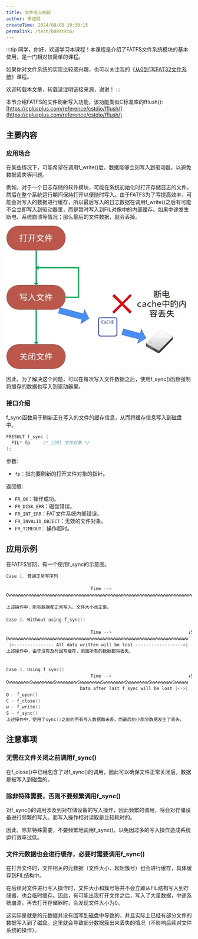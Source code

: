 ```yaml
---
title: 文件写入刷新
author: 李述铜
createTime: 2024/08/08 10:30:15
permalink: /tech/b09atkt6/
---
```

:::tip
同学，你好，欢迎学习本课程！本课程是介绍了FATFS文件系统模块的基本使用，是一门相对较简单的课程。

如果你对文件系统的实现比较感兴趣，也可以关注我的《[从0到1写FAT32文件系统](https://wuptg.xetlk.com/s/VeHie)》课程。

欢迎转载本文章，转载请注明链接来源，谢谢！
:::

本节介绍FATFS的文件刷新写入功能，该功能类似C标准库的fflush():
[https://cplusplus.com/reference/cstdio/fflush/](https://cplusplus.com/reference/cstdio/fflush/)

## 主要内容
### 应用场合
在某些情况下，可能希望在调用f_write()后，数据能够立刻写入到驱动器，以避免数据丢失等问题。

例如，对于一个日志存储的软件模块，可能在系统初始化时打开存储日志的文件，然后在整个系统运行期间保持打开以便随时写入。由于FATFS为了写提高效率，可能会对写入的数据进行缓存，所以最后写入的日志数据在调用f_write()之后有可能不会立即写入到驱动器里，而是暂时写入到FIL对像中的内部缓存。如果中途发生断电、系统崩溃等情况；那么最后的文件数据，就会丢掉。

![alt 数据丢失](../../../../../.vuepress/public/image/docs/notes/tech/fatfs/use/c2/sync/image-1.png)

因此，为了解决这个问题，可以在每次写入文件数据之后，使用f_sync()函数强制将缓存的数据也写入到驱动器里。
### 接口介绍
f_sync函数用于刷新正在写入的文件的缓存信息，从而将缓存信息写入到磁盘中。

```c
FRESULT f_sync (
  FIL* fp     /* [IN] 文件对象 */
);
```
参数:

- `fp`：指向要刷新的打开文件对象的指针。

返回值:

- `FR_OK`：操作成功。
- `FR_DISK_ERR`：磁盘错误。
- `FR_INT_ERR`：FAT文件系统内部错误。
- `FR_INVALID_OBJECT`：无效的文件对象。
- `FR_TIMEOUT`：操作超时。
## 应用示例
在FATFS官网，有一个使用f_sync的示意图。

```c
Case 1. 普通正常写序列

                                Time -->                                     ↓Normal shutdown
OwwwwwwwwwwwwwwwwwwwwwwwwwwwwwwwwwwwwwwwwwwwwwwwwwwwwwwwwwwwwwwwwwwwwwwwwwwwC <Power off>

上述操作中，所有数据都正常写入，文件大小也正常。

Case 2. Without using f_sync()

                                Time -->                             ↓System crush
Owwwwwwwwwwwwwwwwwwwwwwwwwwwwwwwwwwwwwwwwwwwwwwwwwwwwwwwwwwwwwwwwwwww
 |<--------------- All data written will be lost ------------------>|
上述操作中，由于没有及时回写缓存，前面所有的数据都将丢失。
    

Case 3. Using f_sync()
                                Time -->                             ↓System crush
OwwwwwwwwSwwwwwwwwSwwwwwwwwSwwwwwwwwSwwwwwwwwSwwwwwwwwSwwwwwwwwSwwwww
                            Data after last f_sync will be lost |<->| 
O - f_open()
C - f_close()
w - f_write()
S - f_sync()
上述操作中，使用了sync()之前的所有写入数据都未丢，而最后的小部分数据发生了丢失。
```
## 注意事项
### 无需在文件关闭之前调用f_sync()
在f_close()中已经包含了对f_sync()的调用，因此可以确保文件正常关闭后，数据是被写入到磁盘的。

### 除非特殊需要，否则不要频繁调用f_sync()
对f_sync()的调用涉及到对存储设备的写入操作，因此频繁的调用，将会对存储设备进行频繁的写入。而写入操作相对读取是比较耗时的。

因此，除非特殊需要，不要频繁地调用f_sync()，以免因过多的写入操作造成系统运行效率过低。

### 文件元数据也会进行缓存，必要时需要调用f_sync()

在打开文件时，文件相关的元数据（文件大小、起始簇号）也会进行缓存，具体缓存到FIL结构中。

在后续对文件进行写入操作时，文件大小和簇号等并不会立即从FIL结构写入到存储器，也会临时缓存。因此，有可能出现打开文件之后，写入了大量数据，中途系统崩溃。再去打开存储器时，会发现文件大小为0。

这实际是就是的元数据并没有回写到磁盘中导致的，并且实际上已经有部分文件的数据写入到了磁盘。这里就会导致部分数据簇出来丢失的情况（不影响后续对文件系统的操作）。

